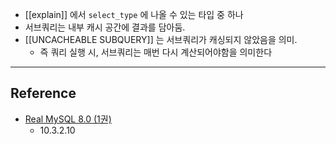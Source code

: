 - [[explain]] 에서 `select_type` 에 나올 수 있는 타입 중 하나
- 서브쿼리는 내부 캐시 공간에 결과를 담아둠.
- [[UNCACHEABLE SUBQUERY]] 는 서브쿼리가 캐싱되지 않았음을 의미.
	- 즉 쿼리 실행 시, 서브쿼리는 매번 다시 계산되어야함을 의미한다

---
## Reference
 -  [Real MySQL 8.0 (1권)](https://product.kyobobook.co.kr/detail/S000001766482)
	- 10.3.2.10